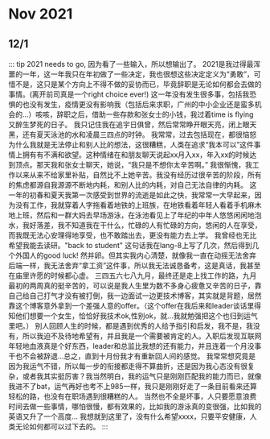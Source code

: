 # Nov 2021

## 12/1

::: tip 
2021 needs to go, 因为看了一些输入，所以想输出了。
2021是我过得最浑噩的一年，这一年我只在年初做了一些决定，我也很想这些决定定义为“勇敢”，可惜不是，这只是某个方向上不得不做的妥协而已，毕竟辞职是无论如何都会去做的事情。(离开前司真是一个right choice ever!)
这一年没有发生很多事，包括我恐惧的也没有发生，疫情更没有影响我（包括后来求职，广州的中小企业还是蛮多机会的...）咳咳，辞职之后，借助一些存款和张女士的小钱，我过着time is flying 又醉生梦死的日子。
我只记住我在追宇日俱曾，然后常常睁开眼天亮，闭上眼天黑，还有夏天泳池的水和凌晨三四点的时钟。
我常常，过去包括现在，都很恼怒为什么我就是无法停止和别人比的想法，这很糟糕，人类在追求“我本可以”这件事情上拥有有不满和欲望。这种情绪在和朋友聊天说起xx月入xx，年入xx的时候达到顶点。那天我和张女士聊天，她说，“我只是不想你太辛苦啊。” 我很惭愧，我工作以来从来不给家里补贴，自然比不上她辛苦。我没有经历过很辛苦的阶段，所有的焦虑都源自我源源不断地内耗，和别人比的内耗，对自己无法自律的内耗。
这一年的初春和夏天我第一次感受到世界的流逝是如此之快，我常常一大早起来，因为没有工作，我就穿着人字拖看着地铁的上班族，在地铁看着年轻人看着手机麻木地上班，然后和一群大妈去早场游泳，在泳池看见上了年纪的中年人悠悠闲闲地泡水，我好落差，我不知道我在干什么，忙碌的人有忙碌的方向，悠闲的人在享受，而我既无法心安理得地享受，也不敢踏出去，更没有能力去上学。
我曾经也无比希望我能去读研。"back to student" 这句话我在lang-8上写了几次，然后得到几个外国人的good luck! 然并卵。但其实我内心清楚，就像我一直在动摇无法舍弃后端一样，我无法舍弃“拿工资”这件事，所以我无法诚恳备考，这是真话，我甚至在庙里许愿的时候都心虚。
三四五六七八九月，最终还是走上找工作的路，九月最初的两周真的挺辛苦的，可以说是我人生里为数不多身心疲惫又辛苦的日子，靠自己给自己打气才没有被打倒，我一边面试一边更技术博客，其实就是背题，居然靠这个博客意外拿到一个差强人意的offer。（这个offer在我后来和leader谈话里得知他们想要一个女生，恰恰好我技术ok,性别ok，就...我就勉强把这个也归到运气里吧。）
别人回顾人生的时候，都是遇到优秀的人给予指引和启发，我不是，我没有，所以我迫不及待地希望有，并且我是一个需要被肯定的人。入职后发现互联网年轻地血液真是个好东西，leader和总监比我想的还有能力，并且连着一个月没事干也不会被辞退...总之，直到十月份我才有重新回人间的感觉。
我常常想究竟是因为我运气不错，所以每一步的衔接都走得不算曲折，还是因为我心态没有很复杂，或者我其实挺厉害？我当然明白，我的运气只是刚刚匹配我的能力而已，就像我进不了bat，运气再好也考不上985一样，我只是刚刚好走了一条目前看来还算轻松的路，也没有在职场遇到很糟糕的人。
当然也不全是坏事，人只要愿意浪费时间去做一些事情，哪怕很慢，都有效果的，比如我的游泳真的变很强，比如我的英语又升了一个高度...
我想就到这里了，没有什么希望xxxx，只要平安健康，人类无论如何都可以过下去的。
:::
